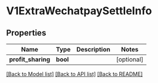 # V1ExtraWechatpaySettleInfo

## Properties
Name | Type | Description | Notes
------------ | ------------- | ------------- | -------------
**profit_sharing** | **bool** |  | [optional] 

[[Back to Model list]](../../README.md#documentation-for-models) [[Back to API list]](../../README.md#documentation-for-api-endpoints) [[Back to README]](../../README.md)


